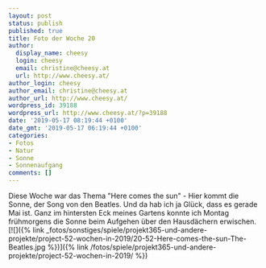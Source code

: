 ```yaml
---
layout: post
status: publish
published: true
title: Foto der Woche 20
author:
  display_name: cheesy
  login: cheesy
  email: christine@cheesy.at
  url: http://www.cheesy.at/
author_login: cheesy
author_email: christine@cheesy.at
author_url: http://www.cheesy.at/
wordpress_id: 39188
wordpress_url: http://www.cheesy.at/?p=39188
date: '2019-05-17 08:19:44 +0100'
date_gmt: '2019-05-17 06:19:44 +0100'
categories:
- Fotos
- Natur
- Sonne
- Sonnenaufgang
comments: []
---
```

Diese Woche war das Thema "Here comes the sun" - Hier kommt die Sonne, der Song von den Beatles. Und da hab ich ja Glück, dass es gerade Mai ist. Ganz im hintersten Eck meines Gartens konnte ich Montag frühmorgens die Sonne beim Aufgehen über den Hausdächern erwischen.
[![]({% link _fotos/sonstiges/spiele/projekt365-und-andere-projekte/project-52-wochen-in-2019/20-52-Here-comes-the-sun-The-Beatles.jpg %})]({% link /fotos/spiele/projekt365-und-andere-projekte/project-52-wochen-in-2019/ %})
